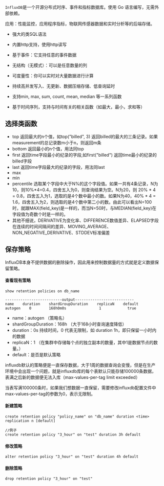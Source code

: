 `InfluxDB`是一个开源分布式时序、事件和指标数据库。使用 Go 语言编写，无需外部依赖。

应用：性能监控，应用程序指标，物联网传感器数据和实时分析等的后端存储。

- 强大的类SQL语法

- 内置http支持，使用http读写

- 基于事件：它支持任意的事件数据

- 无结构（无模式）：可以是任意数量的列

- 可度量性：你可以实时对大量数据进行计算

- 持续高并发写入、无更新、数据压缩存储、低查询延时

- 支持min, max, sum, count, mean, median 等一系列函数

- 基于时间序列，支持与时间有关的相关函数（如最大，最小，求和等）


## 选择类函数

- top 返回最大的n个值，如top("billed", 3) 返回billed的最大的三条记录。如果measurement的总记录数m小于n，则返回m条
- bottom 返回最小的n个值，用法同top
- first 返回time字段最小的纪录的字段,如first("billed") 返回time最小的纪录的billed字段
- last 返回time字段最大的纪录的字段，用法同last
- max
- min
- percentile 选取某个字段中大于N%的这个字段值。如果一共有4条记录，N为10，则10%*4=0.4，四舍五入为0，则查询结果为空。N为20，则 20% * 4 = 0.8，四舍五入为1，选取的是4个数中最小的数。如果N为40，40% * 4 = 1.6，四舍五入为2，则选取的是4个数中第二小的数。由此可以看出N=100时，就跟MAX(field_key)是一样的，而当N=50时，与MEDIAN(field_key)在字段值为奇数个时是一样的。
- 其他不细说，DERIVATIVE为变化率、DIFFERENCE数值差异、ELAPSED字段在连续的时间间隔间的差异、MOVING_AVERAGE、NON_NEGATIVE_DERIVATIVE、STDDEV标准偏差

## 保存策略

InfluxDB本身不提供数据的删除操作，因此用来控制数据量的方式就是定义数据保留策略。

#### 查看现有策略

```
show retention policies on db_name

--------------------------output---------------------------
name    duration    shardGroupDuration    replicaN    default
autogen    0        168h0m0s               1            true
```

- name：autogen （策略名）
- shardGroupDuration：168h （大于168小时查询速度降低）
- duration：0s 持续时间，0 代表无限制，如 duration 1h，即只保留一小时内的数据
- replicaN：1 （在集群中存储每个点的独立副本的数量，其中1是数据节点的数量。）
- default：是否是默认策略

influxdb默认的策略便是一直保存数据，大于1周的数据查询会变慢，但是在生产环境中会出现一个问题，就是influxdb库的每个表默认只能存储100000条数据，表满之后新的数据便无法入库（max-values-per-tag limit exceeded）

当表写满100000条时，如果我们想数据一直保留，需要修改influxdb配置文件中max-values-per-tag的参数为0，表示无限制。

#### 新建策略

```
create retention policy "policy_name" on "db_name" duration <time> replication n [default]

//例子
create retention policy "3_hour" on "test" duration 3h default
```
#### 修改策略

```
alter retention policy "3_hour" on "test" duration 4h default
```
#### 删除策略

```
drop retention policy "3_hour" on "test"
```
